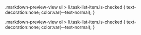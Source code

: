 .markdown-preview-view ul > li.task-list-item.is-checked { text-decoration:none; color:var(--text-normal); }

.markdown-preview-view ol > li.task-list-item.is-checked { text-decoration:none; color:var(--text-normal); }